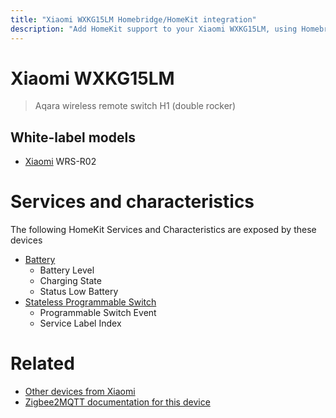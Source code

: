 ```yaml
---
title: "Xiaomi WXKG15LM Homebridge/HomeKit integration"
description: "Add HomeKit support to your Xiaomi WXKG15LM, using Homebridge, Zigbee2MQTT and homebridge-z2m."
---
```

<!---
This file has been GENERATED using src/docgen/docgen.ts
DO NOT EDIT THIS FILE MANUALLY!
-->
# Xiaomi WXKG15LM
> Aqara wireless remote switch H1 (double rocker)


## White-label models
* [Xiaomi](../index.md#xiaomi) WRS-R02

# Services and characteristics
The following HomeKit Services and Characteristics are exposed by
these devices

* [Battery](../../battery.md)
  * Battery Level
  * Charging State
  * Status Low Battery
* [Stateless Programmable Switch](../../action.md)
  * Programmable Switch Event
  * Service Label Index


# Related
* [Other devices from Xiaomi](../index.md#xiaomi)
* [Zigbee2MQTT documentation for this device](https://www.zigbee2mqtt.io/devices/WXKG15LM.html)